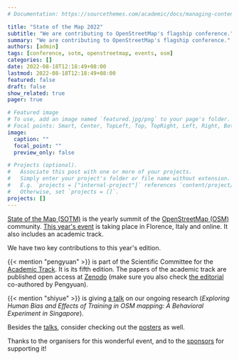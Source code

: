 ```yaml
---
# Documentation: https://sourcethemes.com/academic/docs/managing-content/

title: "State of the Map 2022"
subtitle: "We are contributing to OpenStreetMap's flagship conference."
summary: "We are contributing to OpenStreetMap's flagship conference."
authors: [admin]
tags: [conference, sotm, openstreetmap, events, osm]
categories: []
date: 2022-08-18T12:18:49+08:00
lastmod: 2022-08-18T12:18:49+08:00
featured: false
draft: false
show_related: true
pager: true

# Featured image
# To use, add an image named `featured.jpg/png` to your page's folder.
# Focal points: Smart, Center, TopLeft, Top, TopRight, Left, Right, BottomLeft, Bottom, BottomRight.
image:
  caption: ""
  focal_point: ""
  preview_only: false

# Projects (optional).
#   Associate this post with one or more of your projects.
#   Simply enter your project's folder or file name without extension.
#   E.g. `projects = ["internal-project"]` references `content/project/deep-learning/index.md`.
#   Otherwise, set `projects = []`.
projects: []
---
```


[State of the Map (SOTM)](https://stateofthemap.org) is the yearly summit of the [OpenStreetMap (OSM)](https://www.openstreetmap.org) community.
[This year's event](https://2022.stateofthemap.org) is taking place in Florence, Italy and online.
It also includes an academic track.

We have two key contributions to this year's edition.

{{< mention "pengyuan" >}} is part of the Scientific Committee for the [Academic Track](https://2022.stateofthemap.org/calls/academic/).
It is its fifth edition.
The papers of the academic track are published open access at [Zenodo](https://zenodo.org/communities/sotm-22/) (make sure you also check [the editorial](https://doi.org/10.5281/zenodo.7004791) co-authored by Pengyuan).


{{< mention "shiyue" >}} is giving [a talk](https://2022.stateofthemap.org/sessions/RHF3UX/) on our ongoing research (_Exploring Human Bias and Effects of Training in OSM mapping: A Behavioral Experiment in Singapore_).

Besides the [talks](https://2022.stateofthemap.org/programme/), consider checking out the [posters](https://2022.stateofthemap.org/posters/) as well.

Thanks to the organisers for this wonderful event, and to the [sponsors](https://2022.stateofthemap.org/#sponsors) for supporting it!
